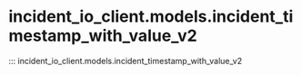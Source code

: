 # incident_io_client.models.incident_timestamp_with_value_v2

::: incident_io_client.models.incident_timestamp_with_value_v2

